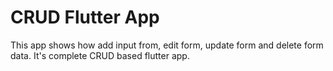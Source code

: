 # CRUD Flutter App

This app shows how add input from, edit form, update form and delete form data. It's complete CRUD based flutter app.

